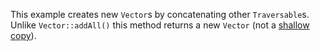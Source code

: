 This example creates new `Vector`s by concatenating other `Traversable`s. Unlike `Vector::addAll()` this method returns a new `Vector` (not a [shallow copy](https://en.wikipedia.org/wiki/Object_copying#Shallow_copy)).
